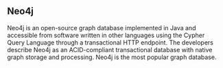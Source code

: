 ## Neo4j

Neo4j is an open-source graph database implemented in Java and accessible from
software written in other languages using the Cypher Query Language through a
transactional HTTP endpoint. The developers describe Neo4j as an ACID-compliant
transactional database with native graph storage and processing. Neo4j is the
most popular graph database.